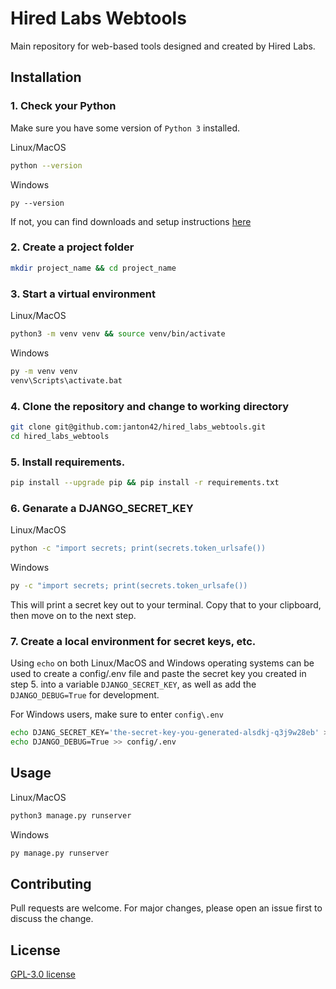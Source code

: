# Hired Labs Webtools

Main repository for web-based tools designed and created by Hired Labs.

## Installation

### 1. Check your Python
Make sure you have some version of `Python 3` installed.

Linux/MacOS
```bash
python --version
```

Windows
```
py --version
```

If not, you can find downloads and setup instructions [here](https://www.python.org/downloads/)

### 2. Create a project folder
```bash
mkdir project_name && cd project_name
```

### 3. Start a virtual environment

Linux/MacOS
```bash
python3 -m venv venv && source venv/bin/activate
```

Windows
```bash
py -m venv venv
venv\Scripts\activate.bat
```

### 4. Clone the repository and change to working directory
```bash
git clone git@github.com:janton42/hired_labs_webtools.git
cd hired_labs_webtools
```

### 5. Install requirements.
```bash
pip install --upgrade pip && pip install -r requirements.txt
```

### 6. Genarate a DJANGO_SECRET_KEY
Linux/MacOS
```bash
python -c "import secrets; print(secrets.token_urlsafe())
```

Windows
```bash
py -c "import secrets; print(secrets.token_urlsafe())
```

This will print a secret key out to your terminal. Copy that to your clipboard, then move on to the next step.

### 7. Create a local environment for secret keys, etc.

Using `echo` on both Linux/MacOS and Windows operating systems can be used to create a config/.env file and paste the secret key you created in step 5. into a variable `DJANGO_SECRET_KEY`, as well as add the `DJANGO_DEBUG=True` for development.

For Windows users, make sure to enter `config\.env`
```bash
echo DJANG_SECRET_KEY='the-secret-key-you-generated-alsdkj-q3j9w28eb' >> config/.env
echo DJANGO_DEBUG=True >> config/.env
```

## Usage

Linux/MacOS
```bash
python3 manage.py runserver
```
Windows
```bash
py manage.py runserver
```


## Contributing
Pull requests are welcome. For major changes, please open an issue first to discuss the change.

## License
[GPL-3.0 license](https://www.gnu.org/licenses/gpl-3.0.en.html)
